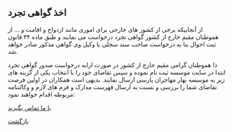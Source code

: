 ## اخذ گواهی تجرد
از آنجاییکه برخی از کشور های خارجی برای اموری مانند ازدواج و اقامت و ... از هموطنان مقیم خارج از کشور گواهی تجرد درخواست می نمایند و طبق ماده ۳۴ قانون ثبت احوال بنا به درخواست صاحب سند سجلی یا وکیل وی گواهی مذکور صادر خواهد شد.

ذا هموطنان گرامی مقیم خارج از کشور در صورت ارایه درخواست صدور گواهی تجرد ابتدا در سایت موسسه ثبت نام نموده و سپس تقاضای خود را با انتخاب یکی از گزینه های زیر به موسسه بهار مهاجران پارسی ارسال نمایند. بدیهی است همکاران در اولین فرصت تقاضای شما را بررسی و نسبت به ارسال فهرست مدارک و فرم های لازم و وکالتنامه مربوطه اقدام خواهند نمود:

[با ما تماس بگیرید](#sect5)

[بازگشت](.)